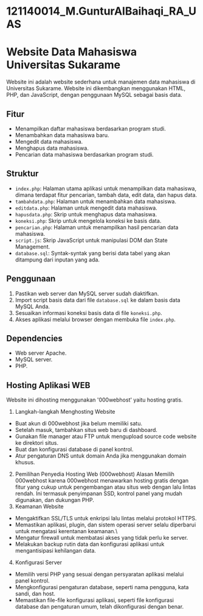 # 121140014_M.GunturAlBaihaqi_RA_UAS

# Website Data Mahasiswa Universitas Sukarame
Website ini adalah website sederhana untuk manajemen data mahasiswa di Universitas Sukarame. Website ini dikembangkan menggunakan HTML, PHP, dan JavaScript, dengan penggunaan MySQL sebagai basis data.

## Fitur
- Menampilkan daftar mahasiswa berdasarkan program studi.
- Menambahkan data mahasiswa baru.
- Mengedit data mahasiswa.
- Menghapus data mahasiswa.
- Pencarian data mahasiswa berdasarkan program studi.

## Struktur
- `index.php`: Halaman utama aplikasi untuk menampilkan data mahasiswa, dimana terdapat fitur pencarian, tambah data, edit data, dan hapus data.
- `tambahdata.php`: Halaman untuk menambahkan data mahasiswa.
- `editdata.php`: Halaman untuk mengedit data mahasiswa.
- `hapusdata.php`: Skrip untuk menghapus data mahasiswa.
- `koneksi.php`: Skrip untuk mengelola koneksi ke basis data.
- `pencarian.php`: Halaman untuk menampilkan hasil pencarian data mahasiswa.
- `script.js`: Skrip JavaScript untuk manipulasi DOM dan State Management.
- `database.sql`: Syntak-syntak yang berisi data tabel yang akan ditampung dari inputan yang ada.

## Penggunaan
1. Pastikan web server dan MySQL server sudah diaktifkan.
2. Import script basis data dari file `database.sql` ke dalam basis data MySQL Anda.
3. Sesuaikan informasi koneksi basis data di file `koneksi.php`.
4. Akses aplikasi melalui browser dengan membuka file `index.php`.

## Dependencies
- Web server Apache.
- MySQL server.
- PHP.

## Hosting Aplikasi WEB
Website ini dihosting menggunakan '000webhost' yaitu hosting gratis.
1. Langkah-langkah Menghosting Website
  - Buat akun di 000webhost jika belum memiliki satu.
  - Setelah masuk, tambahkan situs web baru di dashboard.
  - Gunakan file manager atau FTP untuk mengupload source code website ke direktori situs.
  - Buat dan konfigurasi database di panel kontrol.
  - Atur pengaturan DNS untuk domain Anda jika menggunakan domain khusus.
2. Pemilihan Penyedia Hosting Web (000webhost)
Alasan Memilih 000webhost karena 000webhost menawarkan hosting gratis dengan fitur yang cukup untuk   pengembangan atau situs web dengan lalu lintas rendah. Ini termasuk penyimpanan SSD, kontrol panel yang mudah digunakan, dan dukungan PHP.
3. Keamanan Website
  - Mengaktifkan SSL/TLS untuk enkripsi lalu lintas melalui protokol HTTPS.
  - Memastikan aplikasi, plugin, dan sistem operasi server selalu diperbarui untuk mengatasi kerentanan keamanan.\
  - Mengatur firewall untuk membatasi akses yang tidak perlu ke server.
  - Melakukan backup rutin data dan konfigurasi aplikasi untuk mengantisipasi kehilangan data.
4. Konfigurasi Server
  - Memilih versi PHP yang sesuai dengan persyaratan aplikasi melalui panel kontrol.
  - Mengkonfigurasi pengaturan database, seperti nama pengguna, kata sandi, dan host.
  - Memastikan file-file konfigurasi aplikasi, seperti file konfigurasi database dan pengaturan umum, telah dikonfigurasi dengan benar.
